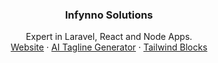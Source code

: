 <p align="center">
    <h3 align="center">Infynno Solutions</h3>
    <p align="center">
        Expert in Laravel, React and Node Apps.
        <br />
        <a href="https://infynno.com">Website</a>
        ·
        <a href="https://tailwindblock.vercel.app/">AI Tagline Generator</a>
        ·
        <a href="https://tailwindblock.vercel.app/">Tailwind Blocks</a>
    </p>
</p>
